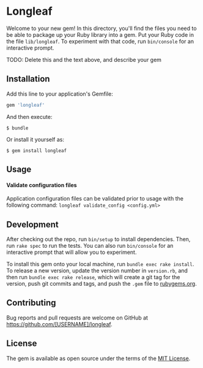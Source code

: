 # Longleaf

Welcome to your new gem! In this directory, you'll find the files you need to be able to package up your Ruby library into a gem. Put your Ruby code in the file `lib/longleaf`. To experiment with that code, run `bin/console` for an interactive prompt.

TODO: Delete this and the text above, and describe your gem

## Installation

Add this line to your application's Gemfile:

```ruby
gem 'longleaf'
```

And then execute:

    $ bundle

Or install it yourself as:

    $ gem install longleaf

## Usage

#### Validate configuration files
Application configuration files can be validated prior to usage with the following command:
`longleaf validate_config <config.yml>`

## Development

After checking out the repo, run `bin/setup` to install dependencies. Then, run `rake spec` to run the tests. You can also run `bin/console` for an interactive prompt that will allow you to experiment.

To install this gem onto your local machine, run `bundle exec rake install`. To release a new version, update the version number in `version.rb`, and then run `bundle exec rake release`, which will create a git tag for the version, push git commits and tags, and push the `.gem` file to [rubygems.org](https://rubygems.org).

## Contributing

Bug reports and pull requests are welcome on GitHub at https://github.com/[USERNAME]/longleaf.


## License

The gem is available as open source under the terms of the [MIT License](http://opensource.org/licenses/MIT).

